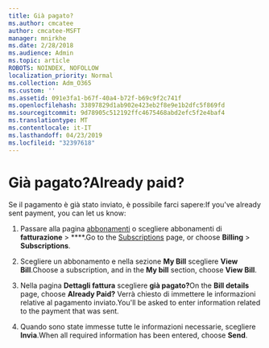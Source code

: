 ```yaml
---
title: Già pagato?
ms.author: cmcatee
author: cmcatee-MSFT
manager: mnirkhe
ms.date: 2/28/2018
ms.audience: Admin
ms.topic: article
ROBOTS: NOINDEX, NOFOLLOW
localization_priority: Normal
ms.collection: Adm_O365
ms.custom: ''
ms.assetid: 091e3fa1-b67f-40a4-b72f-b69c9f2c741f
ms.openlocfilehash: 33897829d1ab902e423eb2f8e9e1b2dfc5f869fd
ms.sourcegitcommit: 9d78905c512192ffc4675468abd2efc5f2e4baf4
ms.translationtype: MT
ms.contentlocale: it-IT
ms.lasthandoff: 04/23/2019
ms.locfileid: "32397618"
---
```

# <a name="already-paid"></a><span data-ttu-id="da58d-102">Già pagato?</span><span class="sxs-lookup"><span data-stu-id="da58d-102">Already paid?</span></span>

<span data-ttu-id="da58d-103">Se il pagamento è già stato inviato, è possibile farci sapere:</span><span class="sxs-lookup"><span data-stu-id="da58d-103">If you've already sent payment, you can let us know:</span></span>
  
1. <span data-ttu-id="da58d-104">Passare alla pagina [abbonamenti](https://go.microsoft.com/fwlink/p/?linkid=842054) o scegliere abbonamenti di **fatturazione** \> \*\*\*\*.</span><span class="sxs-lookup"><span data-stu-id="da58d-104">Go to the [Subscriptions](https://go.microsoft.com/fwlink/p/?linkid=842054) page, or choose **Billing** \> **Subscriptions**.</span></span>
    
2. <span data-ttu-id="da58d-105">Scegliere un abbonamento e nella sezione **My Bill** scegliere **View Bill**.</span><span class="sxs-lookup"><span data-stu-id="da58d-105">Choose a subscription, and in the **My bill** section, choose **View Bill**.</span></span>
    
3. <span data-ttu-id="da58d-106">Nella pagina **Dettagli fattura** scegliere **già pagato?**</span><span class="sxs-lookup"><span data-stu-id="da58d-106">On the **Bill details** page, choose **Already Paid?**</span></span> <span data-ttu-id="da58d-107">Verrà chiesto di immettere le informazioni relative al pagamento inviato.</span><span class="sxs-lookup"><span data-stu-id="da58d-107">You'll be asked to enter information related to the payment that was sent.</span></span> 
    
4. <span data-ttu-id="da58d-108">Quando sono state immesse tutte le informazioni necessarie, scegliere **Invia**.</span><span class="sxs-lookup"><span data-stu-id="da58d-108">When all required information has been entered, choose **Send**.</span></span>
    

